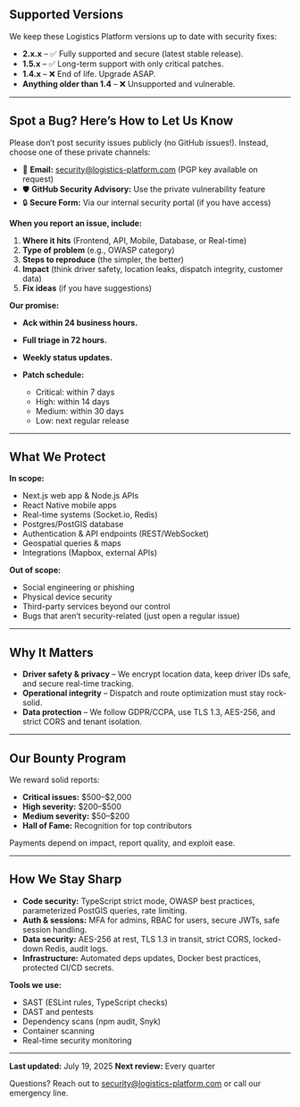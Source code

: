 ## Supported Versions

We keep these Logistics Platform versions up to date with security fixes:

* **2.x.x** – ✅ Fully supported and secure (latest stable release).
* **1.5.x** – ✅ Long-term support with only critical patches.
* **1.4.x** – ❌ End of life. Upgrade ASAP.
* **Anything older than 1.4** – ❌ Unsupported and vulnerable.

---

## Spot a Bug? Here’s How to Let Us Know

Please don’t post security issues publicly (no GitHub issues!). Instead, choose one of these private channels:

* 📧 **Email:** [security@logistics-platform.com](mailto:security@logistics-platform.com) (PGP key available on request)
* 🛡 **GitHub Security Advisory:** Use the private vulnerability feature
* 🔒 **Secure Form:** Via our internal security portal (if you have access)

**When you report an issue, include:**

1. **Where it hits** (Frontend, API, Mobile, Database, or Real-time)
2. **Type of problem** (e.g., OWASP category)
3. **Steps to reproduce** (the simpler, the better)
4. **Impact** (think driver safety, location leaks, dispatch integrity, customer data)
5. **Fix ideas** (if you have suggestions)

**Our promise:**

* **Ack within 24 business hours.**
* **Full triage in 72 hours.**
* **Weekly status updates.**
* **Patch schedule:**

  * Critical: within 7 days
  * High: within 14 days
  * Medium: within 30 days
  * Low: next regular release

---

## What We Protect

**In scope:**

* Next.js web app & Node.js APIs
* React Native mobile apps
* Real-time systems (Socket.io, Redis)
* Postgres/PostGIS database
* Authentication & API endpoints (REST/WebSocket)
* Geospatial queries & maps
* Integrations (Mapbox, external APIs)

**Out of scope:**

* Social engineering or phishing
* Physical device security
* Third-party services beyond our control
* Bugs that aren’t security-related (just open a regular issue)

---

## Why It Matters

* **Driver safety & privacy** – We encrypt location data, keep driver IDs safe, and secure real-time tracking.
* **Operational integrity** – Dispatch and route optimization must stay rock-solid.
* **Data protection** – We follow GDPR/CCPA, use TLS 1.3, AES-256, and strict CORS and tenant isolation.

---

## Our Bounty Program

We reward solid reports:

* **Critical issues:** \$500–\$2,000
* **High severity:** \$200–\$500
* **Medium severity:** \$50–\$200
* **Hall of Fame:** Recognition for top contributors

Payments depend on impact, report quality, and exploit ease.

---

## How We Stay Sharp

* **Code security:** TypeScript strict mode, OWASP best practices, parameterized PostGIS queries, rate limiting.
* **Auth & sessions:** MFA for admins, RBAC for users, secure JWTs, safe session handling.
* **Data security:** AES-256 at rest, TLS 1.3 in transit, strict CORS, locked-down Redis, audit logs.
* **Infrastructure:** Automated deps updates, Docker best practices, protected CI/CD secrets.

**Tools we use:**

* SAST (ESLint rules, TypeScript checks)
* DAST and pentests
* Dependency scans (npm audit, Snyk)
* Container scanning
* Real-time security monitoring

---

**Last updated:** July 19, 2025
**Next review:** Every quarter

Questions? Reach out to [security@logistics-platform.com](mailto:security@logistics-platform.com) or call our emergency line.
